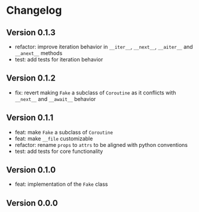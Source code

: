 # Changelog

## Version 0.1.3

- refactor: improve iteration behavior in `__iter__`, `__next__`, `__aiter__` and `__anext__` methods
- test: add tests for iteration behavior

## Version 0.1.2

- fix: revert making `Fake` a subclass of `Coroutine` as it conflicts with `__next__` and `__await__` behavior

## Version 0.1.1

- feat: make `Fake` a subclass of `Coroutine`
- feat: make `__file` customizable
- refactor: rename `props` to `attrs` to be aligned with python conventions
- test: add tests for core functionality

## Version 0.1.0

- feat: implementation of the `Fake` class

## Version 0.0.0
